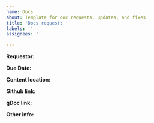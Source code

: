 ```yaml
---
name: Docs
about: Template for doc requests, updates, and fixes.
title: 'Docs request: '
labels: ''
assignees: ''

---
```


**Requestor:**

**Due Date:**

**Content location:** 

**Github link:**

**gDoc link:** 

**Other info:**
